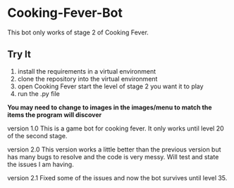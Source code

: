 # Cooking-Fever-Bot
This bot only works of stage 2 of Cooking Fever.

## Try It

1. install the requirements in a virtual environment
2. clone the repository into the virtual environment
3. open Cooking Fever start the level of stage 2 you want it to play
4. run the .py file

**You may need to change to images in the images/menu to match the items the program will discover**

version 1.0
This is a game bot for cooking fever. It only works until level 20 of the second stage.

version 2.0
This version works a little better than the previous version but has many bugs to resolve and the code is very messy. Will test and state the issues I am having.

version 2.1
Fixed some of the issues and now the bot survives until level 35.

